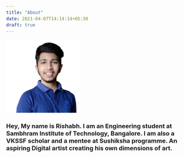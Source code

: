 ```yaml
---
title: "About"
date: 2021-04-07T14:14:14+05:30
draft: true
---
```



<img style="text-align:center;" src="../resources/_gen/images/1601998760346-removebg-preview.png" width="200">

### Hey, My name is Rishabh. I am an Engineering student at Sambhram Institute of Technology, Bangalore. I am also a VKSSF scholar and a mentee at Sushiksha programme. An aspiring Digital artist creating his own dimensions of art.